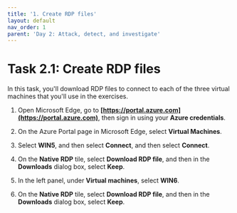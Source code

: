 ```yaml
---
title: '1. Create RDP files'
layout: default
nav_order: 1
parent: 'Day 2: Attack, detect, and investigate'
---
```


# Task 2.1: Create RDP files

In this task, you'll download RDP files to connect to each of the three virtual machines that you'll use in the exercises.

1. Open Microsoft Edge, go to **[https://portal.azure.com](https://portal.azure.com)**, then sign in using your **Azure credentials**.

1. On the Azure Portal page in Microsoft Edge, select **Virtual Machines**.

1. Select **WIN5**, and then select **Connect**, and then select **Connect**.

1. On the **Native RDP** tile, select **Download RDP file**, and then in the **Downloads** dialog box, select **Keep**.

1. In the left panel, under **Virtual machines**, select **WIN6**.

1. On the **Native RDP** tile, select **Download RDP file**, and then in the **Downloads** dialog box, select **Keep**.
